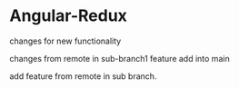# Angular-Redux

changes for new functionality

changes from remote in sub-branch1
feature add into main





add feature from remote in sub branch.
